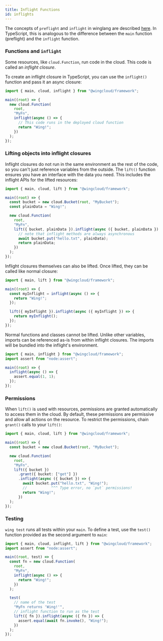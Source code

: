 ```yaml
---
title: Inflight Functions
id: inflights
---
```


The concepts of `preflight` and `inflight` in winglang are described [here](../02-concepts/01-preflight-and-inflight.md).
In TypeScript, this is analogous to the difference between the `main` function (preflight) and the `inflight` function.

### Functions and `inflight`

Some resources, like `cloud.Function`, run code in the cloud. This code is called an *inflight closure*.

To create an inflight closure in TypeScript, you can use the `inflight()` function and pass it an async closure:

```ts
import { main, cloud, inflight } from "@wingcloud/framework";

main((root) => {
  new cloud.Function(
    root,
    "MyFn",
    inflight(async () => {
      // This code runs in the deployed cloud function
      return "Wing!";
    })
  );
});
```

### Lifting objects into inflight closures

Inflight closures do not run in the same environment as the rest of the code, so you can't just reference variables from the outside.
The `lift()` function ensures you have an interface with the data you need. This includes the inflight APIs for the lifted resources:

```ts
import { main, cloud, lift } from "@wingcloud/framework";

main((root) => {
  const bucket = new cloud.Bucket(root, "MyBucket");
  const plainData = "Wing!";

  new cloud.Function(
    root,
    "MyFn",
    lift({ bucket, plainData }).inflight(async ({ bucket, plainData }) => {
      // note that inflight methods are always asynchronous
      await bucket.put("hello.txt", plainData);
      return plainData;
    })
  );
});
```

Inflight closures themselves can also be lifted. Once lifted, they can be called like normal closure:

```ts
import { main, lift } from "@wingcloud/framework";

main((root) => {
  const myInflight = inflight(async () => {
    return "Wing!";
  });

  lift({ myInflight }).inflight(async ({ myInflight }) => {
    return myInflight();
  });
});
```

Normal functions and classes cannot be lifted.
Unlike other variables, imports can be referenced as-is from within inflight closures. The imports will be bundled into the inflight's environment.

```ts
import { main, inflight } from "@wingcloud/framework";
import assert from "node:assert";

main((root) => {
  inflight(async () => {
    assert.equal(1, 1);
  });
});
```

### Permissions

When `lift()` is used with resources, permissions are granted automatically to access them in the cloud.
By default, these permissions are permissive and allow all actions on the resource.
To restrict the permissions, chain `grant()` calls to your `lift()`:

```ts
import { main, cloud, lift } from "@wingcloud/framework";

main((root) => {
  const bucket = new cloud.Bucket(root, "MyBucket");

  new cloud.Function(
    root,
    "MyFn",
    lift({ bucket })
      .grant({ bucket: ["get"] })
      .inflight(async ({ bucket }) => {
        await bucket.put("hello.txt", "Wing!");
        //           ^^^ Type error, no `put` permissions!
        return "Wing!";
      })
  );
});
```

### Testing

`wing test` runs all tests within your `main`. To define a test, use the `test()` function provided as the second argument to `main`:

```ts
import { main, cloud, inflight, lift } from "@wingcloud/framework";
import assert from "node:assert";

main((root, test) => {
  const fn = new cloud.Function(
    root,
    "MyFn",
    inflight(async () => {
      return "Wing!";
    })
  );

  test(
    // name of the test
    "MyFn returns 'Wing!'",
    // inflight function to run as the test
    lift({ fn }).inflight(async ({ fn }) => {
      assert.equal(await fn.invoke(), "Wing!");
    })
  );
});
```
